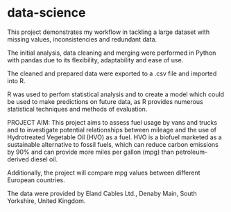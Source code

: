 # data-science

This project demonstrates my workflow in tackling a large dataset with missing values, inconsistencies and redundant data.

The initial analysis, data cleaning and merging were performed in Python with pandas due to its flexibility, adaptability and ease of use.

The cleaned and prepared data were exported to a .csv file and imported into R.

R was used to perfom statistical analysis and to create a model which could be used to make predictions on future data, as R provides numerous statistical techniques and methods of evaluation.


PROJECT AIM:
This project aims to assess fuel usage by vans and trucks and to investigate potential relationships between mileage and the use of Hydrotreated Vegetable Oil (HVO) as a fuel. HVO is a biofuel marketed as a sustainable alternative to fossil fuels, which can reduce carbon emissions by 90% and can provide more miles per gallon (mpg) than petroleum-derived diesel oil.

Additionally, the project will compare mpg values between different European countries.

The data were provided by Eland Cables Ltd., Denaby Main, South Yorkshire, United Kingdom.
